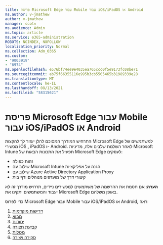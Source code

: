 ```yaml
---
title: פריסת Microsoft Edge עבור Mobile עבור iOS/iPadOS או Android
ms.author: v-jmathew
author: v-jmathew
manager: scotv
ms.audience: Admin
ms.topic: article
ms.service: o365-administration
ROBOTS: NOINDEX, NOFOLLOW
localization_priority: Normal
ms.collection: Adm_O365
ms.custom:
- "9003919"
- "6974"
ms.openlocfilehash: e576bf74ee9e4035ea765ccc0f5e9173fc08be71
ms.sourcegitcommit: ab75f66355116e995b3cb5505465b31989339e28
ms.translationtype: MT
ms.contentlocale: he-IL
ms.lasthandoff: 08/13/2021
ms.locfileid: "58315621"
---
```

# <a name="deploy-microsoft-edge-for-mobile-for-iosipados-or-android"></a>פריסת Microsoft Edge עבור Mobile עבור iOS/iPadOS או Android

התרחיש המודרך המסוכם להלן יעזור לך להקצות Microsoft Edge למשתמשים של מכשירי iOS , iPadOS ו- Android. לאחר השלמת שלבים אלה, מדיניות Microsoft Intune תפעיל את התכונות הבאות של Microsoft Edge לעסקים:

- זהות כפולה
- שילוב עם Microsoft Intune הגנה על אפליקציות
- שילוב עם Azure Active Directory Application Proxy
- קיצורי דרך של מועדפים מנוהלים ודף בית

**הערה**: אם חסמת את ההרשמה של משתמשים למכשירים ניידים, תרחיש מודרך זה לא יעבוד והמשתמשים יתקינו את Microsoft Edge באופן משלהם.

כדי לפרוס Microsoft Edge עבור Mobile עבור iOS/iPadOS או Android, ראה:

1. [דרישות מוקדמות](https://go.microsoft.com/fwlink/?linkid=2133027)
2. [מבוא](https://go.microsoft.com/fwlink/?linkid=2133520)
3. [יסודות](https://go.microsoft.com/fwlink/?linkid=2133421)
4. [קביעת תצורה](https://go.microsoft.com/fwlink/?linkid=2133521)
5. [מטלות](https://go.microsoft.com/fwlink/?linkid=2132869)
6. [סקירה ויצירה](https://go.microsoft.com/fwlink/?linkid=2133522)
